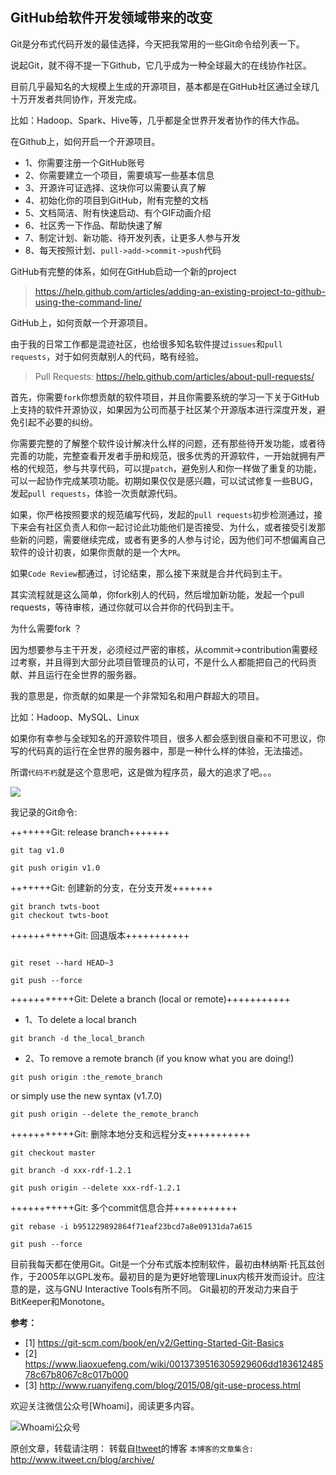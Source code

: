 GitHub给软件开发领域带来的改变
---

Git是分布式代码开发的最佳选择，今天把我常用的一些Git命令给列表一下。

说起Git，就不得不提一下Github，它几乎成为一种全球最大的在线协作社区。

目前几乎最知名的大规模上生成的开源项目，基本都是在GitHub社区通过全球几十万开发者共同协作，开发完成。

比如：Hadoop、Spark、Hive等，几乎都是全世界开发者协作的伟大作品。

在Github上，如何开启一个开源项目。

- 1、你需要注册一个GitHub账号
- 2、你需要建立一个项目，需要填写一些基本信息
- 3、开源许可证选择、这块你可以需要认真了解
- 4、初始化你的项目到GitHub，附有完整的文档
- 5、文档简洁、附有快速启动、有个GIF动画介绍
- 6、社区秀一下作品、帮助快速了解
- 7、制定计划、新功能、待开发列表，让更多人参与开发
- 8、每天按照计划、`pull->add->commit->push`代码

GitHub有完整的体系，如何在GitHub启动一个新的project

> https://help.github.com/articles/adding-an-existing-project-to-github-using-the-command-line/

GitHub上，如何贡献一个开源项目。

由于我的日常工作都是混迹社区，也给很多知名软件提过`issues`和`pull requests`，对于如何贡献别人的代码，略有经验。

> Pull Requests: https://help.github.com/articles/about-pull-requests/

首先，你需要`fork`你想贡献的软件项目，并且你需要系统的学习一下关于GitHub上支持的软件开源协议，如果因为公司而基于社区某个开源版本进行深度开发，避免引起不必要的纠纷。

你需要完整的了解整个软件设计解决什么样的问题，还有那些待开发功能，或者待完善的功能，完整查看开发者手册和规范，很多优秀的开源软件，一开始就拥有严格的代规范，参与共享代码，可以提`patch`，避免别人和你一样做了重复的功能，可以一起协作完成某项功能。初期如果仅仅是感兴趣，可以试试修复一些BUG，发起`pull requests`，体验一次贡献源代码。

如果，你严格按照要求的规范编写代码，发起的`pull requests`初步检测通过，接下来会有社区负责人和你一起讨论此功能他们是否接受、为什么，或者接受引发那些新的问题，需要继续完成，或者有更多的人参与讨论，因为他们可不想偏离自己软件的设计初衷，如果你贡献的是一个大`PR`。

如果`Code Review`都通过，讨论结束，那么接下来就是合并代码到主干。

其实流程就是这么简单，你fork别人的代码，然后增加新功能，发起一个pull requests，等待审核，通过你就可以合并你的代码到主干。

为什么需要fork ？

因为想要参与主干开发，必须经过严密的审核，从commit->contribution需要经过考察，并且得到大部分此项目管理员的认可，不是什么人都能把自己的代码贡献、并且运行在全世界的服务器。

我的意思是，你贡献的如果是一个非常知名和用户群超大的项目。

比如：Hadoop、MySQL、Linux

如果你有幸参与全球知名的开源软件项目，很多人都会感到很自豪和不可思议，你写的代码真的运行在全世界的服务器中，那是一种什么样的体验，无法描述。

所谓`代码不朽`就是这个意思吧，这是做为程序员，最大的追求了吧。。。

![](https://linode.com/docs/assets/git-github-workflow-650w.png)

我记录的Git命令: 

+++++++Git: release branch+++++++
```
git tag v1.0

git push origin v1.0
```

+++++++Git: 创建新的分支，在分支开发+++++++
```
git branch twts-boot
git checkout twts-boot

```

+++++++++++Git: 回退版本+++++++++++
```

git reset --hard HEAD~3

git push --force
```


+++++++++++Git: Delete a branch (local or remote)+++++++++++

- 1、To delete a local branch
```
git branch -d the_local_branch
```

- 2、To remove a remote branch (if you know what you are doing!)
```
git push origin :the_remote_branch
```

or simply use the new syntax (v1.7.0)
```
git push origin --delete the_remote_branch
```

+++++++++++Git: 删除本地分支和远程分支+++++++++++
```
git checkout master

git branch -d xxx-rdf-1.2.1

git push origin --delete xxx-rdf-1.2.1
```

+++++++++++Git: 多个commit信息合并+++++++++++

```
git rebase -i b951229892864f71eaf23bcd7a8e09131da7a615

git push --force
```


目前我每天都在使用Git。Git是一个分布式版本控制软件，最初由林纳斯·托瓦兹创作，于2005年以GPL发布。最初目的是为更好地管理Linux内核开发而设计。应注意的是，这与GNU Interactive Tools有所不同。 Git最初的开发动力来自于BitKeeper和Monotone。

**参考：**

- [1] https://git-scm.com/book/en/v2/Getting-Started-Git-Basics
- [2] https://www.liaoxuefeng.com/wiki/0013739516305929606dd18361248578c67b8067c8c017b000
- [3] http://www.ruanyifeng.com/blog/2015/08/git-use-process.html

欢迎关注微信公众号[Whoami]，阅读更多内容。

![Whoami公众号](https://github.com/itweet/labs/raw/master/common/img/weixin_public.gif)

原创文章，转载请注明： 转载自[Itweet](http://www.itweet.cn)的博客
`本博客的文章集合:` http://www.itweet.cn/blog/archive/


